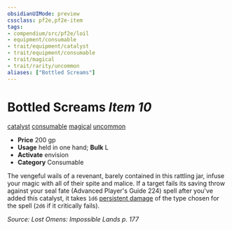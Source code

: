 ```yaml
---
obsidianUIMode: preview
cssclass: pf2e,pf2e-item
tags:
- compendium/src/pf2e/loil
- equipment/consumable
- trait/equipment/catalyst
- trait/equipment/consumable
- trait/magical
- trait/rarity/uncommon
aliases: ["Bottled Screams"]
---
```

# Bottled Screams *Item 10*  
[catalyst](catalyst-som.md)  [consumable](consumable.md)  [magical](magical.md)  [uncommon](uncommon.md)  

- **Price** 200 gp
- **Usage** held in one hand; **Bulk** L
- **Activate** envision
- **Category** Consumable

The vengeful wails of a revenant, barely contained in this rattling jar, infuse your magic with all of their spite and malice. If a target fails its saving throw against your seal fate (Advanced Player's Guide 224) spell after you've added this catalyst, it takes `1d6` [persistent damage](conditions.md#Persistent%20Damage) of the type chosen for the spell (`2d6` if it critically fails).

*Source: Lost Omens: Impossible Lands p. 177*